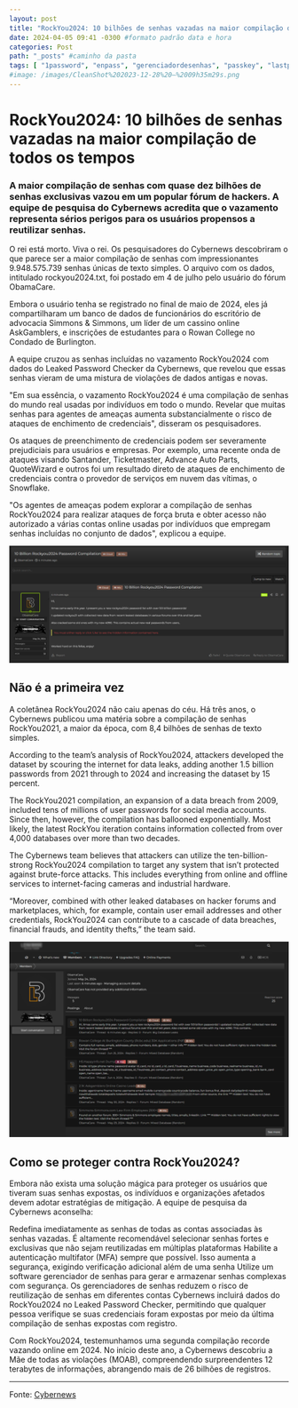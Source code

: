 ```yaml
---
layout: post
title: "RockYou2024: 10 bilhões de senhas vazadas na maior compilação de todos os tempos" #titulo para a barra de enderecos
date: 2024-04-05 09:41 -0300 #formato padrão data e hora
categories: Post
path: "_posts" #caminho da pasta
tags: [ "1password", "enpass", "gerenciadordesenhas", "passkey", "lastpass" ]
#image: /images/CleanShot%202023-12-28%20—%2009h35m29s.png
---
```


# RockYou2024: 10 bilhões de senhas vazadas na maior compilação de todos os tempos

### A maior compilação de senhas com quase dez bilhões de senhas exclusivas vazou em um popular fórum de hackers. A equipe de pesquisa do Cybernews acredita que o vazamento representa sérios perigos para os usuários propensos a reutilizar senhas.

O rei está morto. Viva o rei. Os pesquisadores do Cybernews descobriram o que parece ser a maior compilação de senhas com impressionantes 9.948.575.739 senhas únicas de texto simples. O arquivo com os dados, intitulado rockyou2024.txt, foi postado em 4 de julho pelo usuário do fórum ObamaCare.

Embora o usuário tenha se registrado no final de maio de 2024, eles já compartilharam um banco de dados de funcionários do escritório de advocacia Simmons & Simmons, um líder de um cassino online AskGamblers, e inscrições de estudantes para o Rowan College no Condado de Burlington.

A equipe cruzou as senhas incluídas no vazamento RockYou2024 com dados do Leaked Password Checker da Cybernews, que revelou que essas senhas vieram de uma mistura de violações de dados antigas e novas.

"Em sua essência, o vazamento RockYou2024 é uma compilação de senhas do mundo real usadas por indivíduos em todo o mundo. Revelar que muitas senhas para agentes de ameaças aumenta substancialmente o risco de ataques de enchimento de credenciais", disseram os pesquisadores.

Os ataques de preenchimento de credenciais podem ser severamente prejudiciais para usuários e empresas. Por exemplo, uma recente onda de ataques visando Santander, Ticketmaster, Advance Auto Parts, QuoteWizard e outros foi um resultado direto de ataques de enchimento de credenciais contra o provedor de serviços em nuvem das vítimas, o Snowflake.

"Os agentes de ameaças podem explorar a compilação de senhas RockYou2024 para realizar ataques de força bruta e obter acesso não autorizado a várias contas online usadas por indivíduos que empregam senhas incluídas no conjunto de dados", explicou a equipe.

![](/images/rockyou2024-post.png)

## Não é a primeira vez

A coletânea RockYou2024 não caiu apenas do céu. Há três anos, o Cybernews publicou uma matéria sobre a compilação de senhas RockYou2021, a maior da época, com 8,4 bilhões de senhas de texto simples.

According to the team’s analysis of RockYou2024, attackers developed the dataset by scouring the internet for data leaks, adding another 1.5 billion passwords from 2021 through to 2024 and increasing the dataset by 15 percent.

The RockYou2021 compilation, an expansion of a data breach from 2009, included tens of millions of user passwords for social media accounts. Since then, however, the compilation has ballooned exponentially. Most likely, the latest RockYou iteration contains information collected from over 4,000 databases over more than two decades.

The Cybernews team believes that attackers can utilize the ten-billion-strong RockYou2024 compilation to target any system that isn’t protected against brute-force attacks. This includes everything from online and offline services to internet-facing cameras and industrial hardware.

“Moreover, combined with other leaked databases on hacker forums and marketplaces, which, for example, contain user email addresses and other credentials, RockYou2024 can contribute to a cascade of data breaches, financial frauds, and identity thefts,” the team said.

![](/images/ObamaCare-user-profile2.png)

## Como se proteger contra RockYou2024?

Embora não exista uma solução mágica para proteger os usuários que tiveram suas senhas expostas, os indivíduos e organizações afetados devem adotar estratégias de mitigação. A equipe de pesquisa da Cybernews aconselha:

Redefina imediatamente as senhas de todas as contas associadas às senhas vazadas. É altamente recomendável selecionar senhas fortes e exclusivas que não sejam reutilizadas em múltiplas plataformas
Habilite a autenticação multifator (MFA) sempre que possível. Isso aumenta a segurança, exigindo verificação adicional além de uma senha
Utilize um software gerenciador de senhas para gerar e armazenar senhas complexas com segurança. Os gerenciadores de senhas reduzem o risco de reutilização de senhas em diferentes contas
Cybernews incluirá dados do RockYou2024 no Leaked Password Checker, permitindo que qualquer pessoa verifique se suas credenciais foram expostas por meio da última compilação de senhas expostas com registro.

Com RockYou2024, testemunhamos uma segunda compilação recorde vazando online em 2024. No início deste ano, a Cybernews descobriu a Mãe de todas as violações (MOAB), compreendendo surpreendentes 12 terabytes de informações, abrangendo mais de 26 bilhões de registros.

___
Fonte: [Cybernews](https://cybernews.com/security/rockyou2024-largest-password-compilation-leak/)